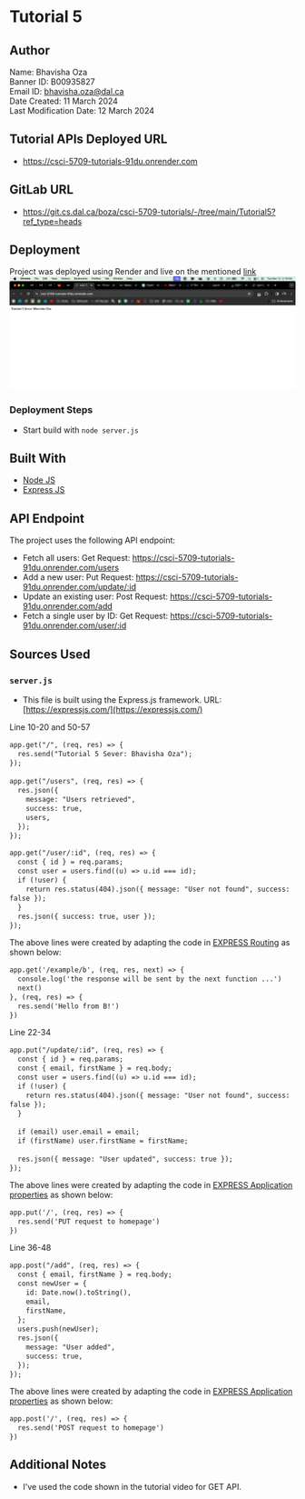 # Tutorial 5

## **Author**

Name: Bhavisha Oza \
Banner ID: B00935827 \
Email ID: bhavisha.oza@dal.ca \
Date Created: 11 March 2024 \
Last Modification Date: 12 March 2024

## Tutorial APIs Deployed URL

- <https://csci-5709-tutorials-91du.onrender.com>

## GitLab URL

- <https://git.cs.dal.ca/boza/csci-5709-tutorials/-/tree/main/Tutorial5?ref_type=heads>

## Deployment

Project was deployed using Render and live on the mentioned [link](https://csci-5709-tutorials-91du.onrender.com/)
![alt text](image.png)

### Deployment Steps

- Start build with `node server.js`

## Built With

- [Node JS](https://nodejs.org/docs/latest/api/)
- [Express JS](https://expressjs.com/en/starter/installing.html)

## API Endpoint

The project uses the following API endpoint:

- Fetch all users: Get Request: https://csci-5709-tutorials-91du.onrender.com/users
- Add a new user: Put Request: https://csci-5709-tutorials-91du.onrender.com/update/:id
- Update an existing user: Post Request: https://csci-5709-tutorials-91du.onrender.com/add
- Fetch a single user by ID: Get Request: https://csci-5709-tutorials-91du.onrender.com/user/:id

## Sources Used

### `server.js`

- This file is built using the Express.js framework. URL: [https://expressjs.com/](https://expressjs.com/)

Line 10-20 and 50-57

```
app.get("/", (req, res) => {
  res.send("Tutorial 5 Sever: Bhavisha Oza");
});

app.get("/users", (req, res) => {
  res.json({
    message: "Users retrieved",
    success: true,
    users,
  });
});
```

```
app.get("/user/:id", (req, res) => {
  const { id } = req.params;
  const user = users.find((u) => u.id === id);
  if (!user) {
    return res.status(404).json({ message: "User not found", success: false });
  }
  res.json({ success: true, user });
});

```

The above lines were created by adapting the code in [EXPRESS Routing](https://expressjs.com/en/guide/routing.html) as shown below:

```
app.get('/example/b', (req, res, next) => {
  console.log('the response will be sent by the next function ...')
  next()
}, (req, res) => {
  res.send('Hello from B!')
})
```

Line 22-34

```
app.put("/update/:id", (req, res) => {
  const { id } = req.params;
  const { email, firstName } = req.body;
  const user = users.find((u) => u.id === id);
  if (!user) {
    return res.status(404).json({ message: "User not found", success: false });
  }

  if (email) user.email = email;
  if (firstName) user.firstName = firstName;

  res.json({ message: "User updated", success: true });
});
```

The above lines were created by adapting the code in [EXPRESS Application properties](https://expressjs.com/en/5x/api.html#app.put.method) as shown below:

```
app.put('/', (req, res) => {
  res.send('PUT request to homepage')
})

```

Line 36-48

```
app.post("/add", (req, res) => {
  const { email, firstName } = req.body;
  const newUser = {
    id: Date.now().toString(),
    email,
    firstName,
  };
  users.push(newUser);
  res.json({
    message: "User added",
    success: true,
  });
});
```

The above lines were created by adapting the code in [EXPRESS Application properties](https://expressjs.com/en/5x/api.html#app.post.method) as shown below:

```
app.post('/', (req, res) => {
  res.send('POST request to homepage')
})

```

## Additional Notes

- I've used the code shown in the tutorial video for GET API.
